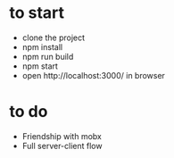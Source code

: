 # to start
* clone the project
* npm install
* npm run build
* npm start
* open http://localhost:3000/ in browser

# to do
* Friendship with mobx
* Full server-client flow
